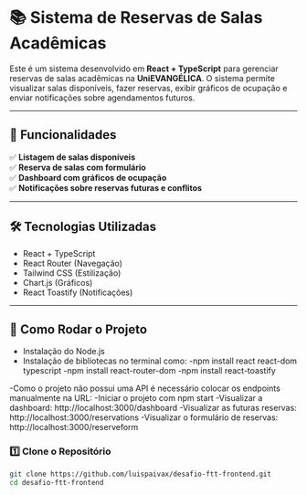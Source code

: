 # 📚 Sistema de Reservas de Salas Acadêmicas

Este é um sistema desenvolvido em **React + TypeScript** para gerenciar reservas de salas acadêmicas na **UniEVANGÉLICA**. O sistema permite visualizar salas disponíveis, fazer reservas, exibir gráficos de ocupação e enviar notificações sobre agendamentos futuros.

---

## 🚀 Funcionalidades
✅ **Listagem de salas disponíveis**  
✅ **Reserva de salas com formulário**  
✅ **Dashboard com gráficos de ocupação**  
✅ **Notificações sobre reservas futuras e conflitos**  

---

## 🛠️ **Tecnologias Utilizadas**
- React + TypeScript  
- React Router (Navegação)  
- Tailwind CSS (Estilização)  
- Chart.js (Gráficos)  
- React Toastify (Notificações)  

---

## 🔧 **Como Rodar o Projeto**
- Instalação do Node.js
- Instalação de bibliotecas no terminal como:
-npm install react react-dom typescript
-npm install react-router-dom
-npm install react-toastify

-Como o projeto não possui uma API é necessário colocar os endpoints manualmente na URL:
-Iniciar o projeto com npm start
-Visualizar a dashboard: http://localhost:3000/dashboard
-Visualizar as futuras reservas: http://localhost:3000/reservations
-Visualizar o formulário de reservas: http://localhost:3000/reserveform

### **1️⃣ Clone o Repositório**
```bash
git clone https://github.com/luispaivax/desafio-ftt-frontend.git
cd desafio-ftt-frontend
